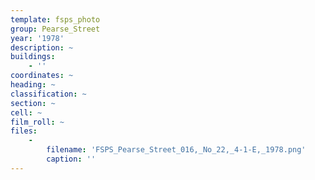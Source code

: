 ```yaml
---
template: fsps_photo
group: Pearse_Street
year: '1978'
description: ~
buildings:
    - ''
coordinates: ~
heading: ~
classification: ~
section: ~
cell: ~
film_roll: ~
files:
    -
        filename: 'FSPS_Pearse_Street_016,_No_22,_4-1-E,_1978.png'
        caption: ''
---
```

